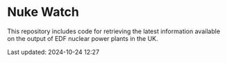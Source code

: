 # Nuke Watch

This repository includes code for retrieving the latest information available on the output of EDF nuclear power plants in the UK.

Last updated: 2024-10-24 12:27